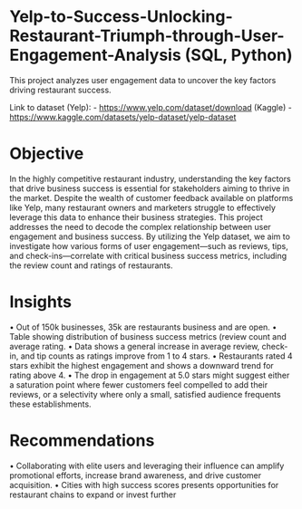 # Yelp-to-Success-Unlocking-Restaurant-Triumph-through-User-Engagement-Analysis (SQL, Python)
This project analyzes user engagement data to uncover the key factors driving restaurant success.

Link to dataset (Yelp): - https://www.yelp.com/dataset/download
(Kaggle) - https://www.kaggle.com/datasets/yelp-dataset/yelp-dataset

# Objective

In the highly competitive restaurant industry, understanding the key factors that drive business success is essential for stakeholders aiming to thrive in the market. Despite the wealth of customer feedback available on platforms like Yelp, many restaurant owners and marketers struggle to effectively leverage this data to enhance their business strategies. This project addresses the need to decode the complex relationship between user engagement and business success. By utilizing the Yelp dataset, we aim to investigate how various forms of user engagement—such as reviews, tips, and check-ins—correlate with critical business success metrics, including the review count and ratings of restaurants.

# Insights

• Out of 150k businesses, 35k are restaurants business and are open.
• Table showing distribution of business success metrics (review count and average rating.
• Data shows a general increase in average review, check-in, and tip counts as ratings improve from 1 to 4 stars.
• Restaurants rated 4 stars exhibit the highest engagement and shows a downward trend for rating above 4.
• The drop in engagement at 5.0 stars might suggest either a saturation point where fewer customers feel compelled to add their reviews, or a selectivity where only a small, satisfied audience frequents 
  these establishments.

# Recommendations

• Collaborating with elite users and leveraging their influence can amplify promotional efforts, increase brand awareness, and drive customer acquisition.
• Cities with high success scores presents opportunities for restaurant chains to expand or invest further




